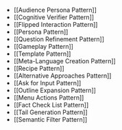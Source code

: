 - [[Audience Persona Pattern]]
- [[Cognitive Verifier Pattern]]
- [[Flipped Interaction Pattern]]
-  [[Persona Pattern]]
-  [[Question Refinement Pattern]]
- [[Gameplay Pattern]]
- [[Template Pattern]]
- [[Meta-Language Creation Pattern]]
- [[Recipe Pattern]]
- [[Alternative Approaches Pattern]]
- [[Ask for Input Pattern]]
- [[Outline Expansion Pattern]]
- [[Menu Actions Pattern]]
- [[Fact Check List Pattern]]
- [[Tail Generation Pattern]]
- [[Semantic Filter Pattern]]